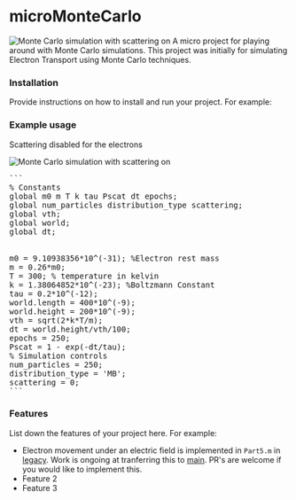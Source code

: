 # microMonteCarlo

![Monte Carlo simulation with scattering on](scattering_on.gif)
A micro project for playing around with Monte Carlo simulations. 
This project was initially for simulating Electron Transport using Monte Carlo techniques.



### Installation
Provide instructions on how to install and run your project. For example:

### Example usage
Scattering disabled for the electrons

![Monte Carlo simulation with scattering on](scattering_off.gif)
<pre>
```
% Constants
global m0 m T k tau Pscat dt epochs;
global num_particles distribution_type scattering;
global vth;
global world;
global dt;


m0 = 9.10938356*10^(-31); %Electron rest mass
m = 0.26*m0;
T = 300; % temperature in kelvin
k = 1.38064852*10^(-23); %Boltzmann Constant
tau = 0.2*10^(-12);
world.length = 400*10^(-9);
world.height = 200*10^(-9);
vth = sqrt(2*k*T/m);
dt = world.height/vth/100;
epochs = 250;
Pscat = 1 - exp(-dt/tau);
% Simulation controls
num_particles = 250;
distribution_type = 'MB';
scattering = 0;
```
</pre>

### Features
List down the features of your project here. For example:
- Electron movement under an electric field is implemented in `Part5.m` in 
[legacy](https://github.com/JonathanALevine/microMonteCarlo/tree/legacy).
Work is ongoing at tranferring this to [main](https://github.com/JonathanALevine/microMonteCarlo). 
PR's are welcome if you would like to implement this. 
- Feature 2
- Feature 3


